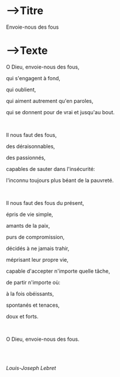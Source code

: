 # -->Titre

Envoie-nous des fous



# -->Texte

O Dieu, envoie-nous des fous, 

qui s'engagent à fond,

qui oublient,

qui aiment autrement qu'en paroles,

qui se donnent pour de vrai et jusqu'au bout.

<br>

Il nous faut des fous,

des déraisonnables,

des passionnés,

capables de sauter dans l'insécurité:

l'inconnu toujours plus béant de la pauvreté.

<br>

Il nous faut des fous du présent,

épris de vie simple,

amants de la paix,

purs de compromission,

décidés à ne jamais trahir,

méprisant leur propre vie,

capable d'accepter n'importe quelle tâche,

de partir n'importe où:

à la fois obéissants,

spontanés et tenaces,

doux et forts.

<br>

O Dieu, envoie-nous des fous.

<br><br>

 





*Louis-Joseph Lebret*

